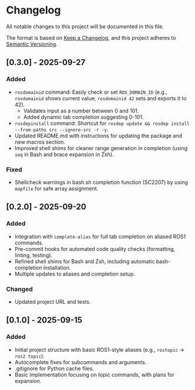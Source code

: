 # Changelog

All notable changes to this project will be documented in this file.

The format is based on [Keep a Changelog](https://keepachangelog.com/en/1.0.0/), and this project adheres to [Semantic Versioning](https://semver.org/spec/v2.0.0.html).

## [0.3.0] - 2025-09-27

### Added
- `rosdomainid` command: Easily check or set `ROS_DOMAIN_ID` (e.g., `rosdomainid` shows current value; `rosdomainid 42` sets and exports it to 42).
  - Validates input as a number between 0 and 101.
  - Added dynamic tab completion suggesting 0-101.
- `rosdepinstall` command: Shortcut for `rosdep update && rosdep install --from-paths src --ignore-src -r -y`.
- Updated README.md with instructions for updating the package and new macros section.
- Improved shell shims for cleaner range generation in completion (using `seq` in Bash and brace expansion in Zsh).

### Fixed
- Shellcheck warnings in bash.sh completion function (SC2207) by using `mapfile` for safe array assignment.

## [0.2.0] - 2025-09-20

### Added
- Integration with `complete-alias` for full tab completion on aliased ROS1 commands.
- Pre-commit hooks for automated code quality checks (formatting, linting, testing).
- Refined shell shims for Bash and Zsh, including automatic bash-completion installation.
- Multiple updates to aliases and completion setup.

### Changed
- Updated project URL and tests.

## [0.1.0] - 2025-09-15

### Added
- Initial project structure with basic ROS1-style aliases (e.g., `rostopic` → `ros2 topic`).
- Autocomplete fixes for subcommands and arguments.
- .gitignore for Python cache files.
- Basic implementation focusing on topic commands, with plans for expansion.
